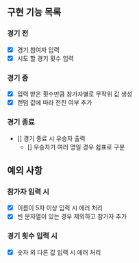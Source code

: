 ## 구현 기능 목록

### 경기 전

- [x] 경기 참여자 입력
- [x] 시도 할 경기 횟수 입력

### 경기 중

- [x] 입력 받은 횟수만큼 참가자별로 무작위 값 생성
- [x] 랜덤 값에 따라 전진 여부 추가

### 경기 종료

- [] 경기 종료 시 우승자 출력
  - [] 우승자가 여러 명일 경우 쉼표로 구분

## 예외 사항

### 참가자 입력 시

- [x] 이름이 5자 이상 입력 시 에러 처리
- [x] 빈 문자열이 있는 경우 제외하고 참가자 추가

### 경기 횟수 입력 시

- [x] 숫자 외 다른 값 입력 시 에러 처리
